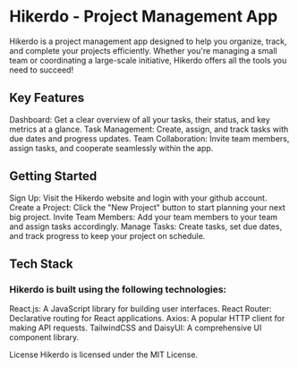 # Hikerdo - Project Management App
Hikerdo is a project management app designed to help you organize, track, and complete your projects efficiently. Whether you're managing a small team or coordinating a large-scale initiative, Hikerdo offers all the tools you need to succeed!

## Key Features

Dashboard: Get a clear overview of all your tasks, their status, and key metrics at a glance.
Task Management: Create, assign, and track tasks with due dates and progress updates.
Team Collaboration: Invite team members, assign tasks, and cooperate seamlessly within the app.

## Getting Started

Sign Up: Visit the Hikerdo website and login with your github account.
Create a Project: Click the "New Project" button to start planning your next big project.
Invite Team Members: Add your team members to your team and assign tasks accordingly.
Manage Tasks: Create tasks, set due dates, and track progress to keep your project on schedule.

## Tech Stack
### Hikerdo is built using the following technologies:

React.js: A JavaScript library for building user interfaces.
React Router: Declarative routing for React applications.
Axios: A popular HTTP client for making API requests.
TailwindCSS and DaisyUI: A comprehensive UI component library.


License
Hikerdo is licensed under the MIT License.